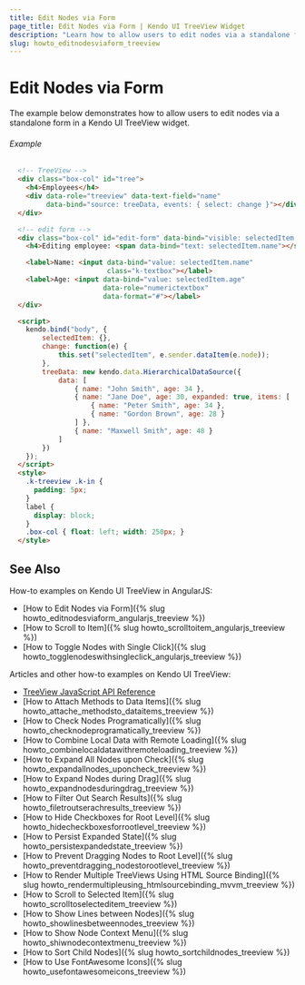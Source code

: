 ```yaml
---
title: Edit Nodes via Form
page_title: Edit Nodes via Form | Kendo UI TreeView Widget
description: "Learn how to allow users to edit nodes via a standalone form in a Kendo UI TreeView widget."
slug: howto_editnodesviaform_treeview
---
```


# Edit Nodes via Form

The example below demonstrates how to allow users to edit nodes via a standalone form in a Kendo UI TreeView widget.

###### Example

```html
  <!-- TreeView -->
  <div class="box-col" id="tree">
    <h4>Employees</h4>
    <div data-role="treeview" data-text-field="name"
         data-bind="source: treeData, events: { select: change }"></div>
  </div>

  <!-- edit form -->
  <div class="box-col" id="edit-form" data-bind="visible: selectedItem.name">
    <h4>Editing employee: <span data-bind="text: selectedItem.name"></span></h4>

    <label>Name: <input data-bind="value: selectedItem.name"
                        class="k-textbox"></label>
    <label>Age: <input data-bind="value: selectedItem.age"
                       data-role="numerictextbox"
                       data-format="#"></label>
  </div>

  <script>
    kendo.bind("body", {
        selectedItem: {},
        change: function(e) {
            this.set("selectedItem", e.sender.dataItem(e.node));
        },
        treeData: new kendo.data.HierarchicalDataSource({
            data: [
                { name: "John Smith", age: 34 },
                { name: "Jane Doe", age: 30, expanded: true, items: [
                    { name: "Peter Smith", age: 34 },
                    { name: "Gordon Brown", age: 28 }
                ] },
                { name: "Maxwell Smith", age: 48 }
            ]   
        })  
    });
  </script>
  <style>
    .k-treeview .k-in {
      padding: 5px;
    }
    label {
      display: block;
    }
    .box-col { float: left; width: 250px; }
  </style>
```

## See Also

How-to examples on Kendo UI TreeView in AngularJS:

* [How to Edit Nodes via Form]({% slug howto_editnodesviaform_angularjs_treeview %})
* [How to Scroll to Item]({% slug howto_scrolltoitem_angularjs_treeview %})
* [How to Toggle Nodes with Single Click]({% slug howto_togglenodeswithsingleclick_angularjs_treeview %})

Articles and other how-to examples on Kendo UI TreeView:

* [TreeView JavaScript API Reference](/api/javascript/ui/treeview)
* [How to Attach Methods to Data Items]({% slug howto_attache_methodsto_dataitems_treeview %})
* [How to Check Nodes Programatically]({% slug howto_checknodeprogramatically_treeview %})
* [How to Combine Local Data with Remote Loading]({% slug howto_combinelocaldatawithremoteloading_treeview %})
* [How to Expand All Nodes upon Check]({% slug howto_expandallnodes_uponcheck_treeview %})
* [How to Expand Nodes during Drag]({% slug howto_expandnodesduringdrag_treeview %})
* [How to Filter Out Search Results]({% slug howto_filetroutserachresults_treeview %})
* [How to Hide Checkboxes for Root Level]({% slug howto_hidecheckboxesforrootlevel_treeview %})
* [How to Persist Expanded State]({% slug howto_persistexpandedstate_treeview %})
* [How to Prevent Dragging Nodes to Root Level]({% slug howto_preventdragging_nodestorootlevel_treeview %})
* [How to Render Multiple TreeViews Using HTML Source Binding]({% slug howto_rendermultipleusing_htmlsourcebinding_mvvm_treeview %})
* [How to Scroll to Selected Item]({% slug howto_scrolltoselecteditem_treeview %})
* [How to Show Lines between Nodes]({% slug howto_showlinesbetweennodes_treeview %})
* [How to Show Node Context Menu]({% slug howto_shiwnodecontextmenu_treeview %})
* [How to Sort Child Nodes]({% slug howto_sortchildnodes_treeview %})
* [How to Use FontAwesome Icons]({% slug howto_usefontawesomeicons_treeview %})
